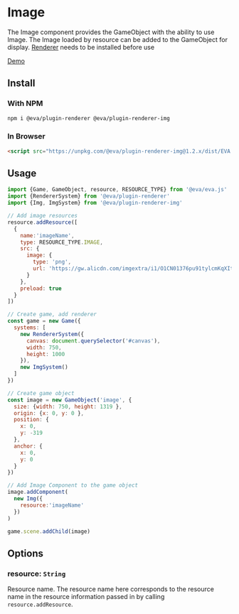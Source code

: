 # Image

The Image component provides the GameObject with the ability to use Image. The Image loaded by resource can be added to the GameObject for display. [Renderer](prepareRender) needs to be installed before use

[Demo](https://eva.js.org/playground/#/image)

## Install

### With NPM
```bash
npm i @eva/plugin-renderer @eva/plugin-renderer-img
```

### In Browser
```html
<script src="https://unpkg.com/@eva/plugin-renderer-img@1.2.x/dist/EVA.plugin.renderer.img.min.js"></script>
```

## Usage

```js
import {Game, GameObject, resource, RESOURCE_TYPE} from '@eva/eva.js'
import {RendererSystem} from '@eva/plugin-renderer'
import {Img, ImgSystem} from '@eva/plugin-renderer-img'

// Add image resources
resource.addResource([
  {
    name:'imageName',
    type: RESOURCE_TYPE.IMAGE,
    src: {
      image: {
        type: 'png',
        url: 'https://gw.alicdn.com/imgextra/i1/O1CN01376pu91tylcmKqXIt_!!6000000005971-2-tps-658-1152.png'
      }
    },
    preload: true
  }
])

// Create game, add renderer
const game = new Game({
  systems: [
    new RendererSystem({
      canvas: document.querySelector('#canvas'),
      width: 750,
      height: 1000
    }),
    new ImgSystem()
  ]
})

// Create game object
const image = new GameObject('image', {
  size: {width: 750, height: 1319 },
  origin: {x: 0, y: 0 },
  position: {
    x: 0,
    y: -319
  },
  anchor: {
    x: 0,
    y: 0
  }
})

// Add Image Component to the game object
image.addComponent(
  new Img({
    resource:'imageName'
  })
)

game.scene.addChild(image)
```

## Options

### resource: `String`

Resource name. The resource name here corresponds to the resource name in the resource information passed in by calling `resource.addResource`.

